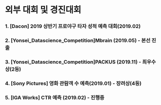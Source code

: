 # 외부 대회 및 경진대회
### 1. [Dacon] 2019 상반기 프로야구 타자 성적 예측 대회(2019.02)
### 2. [Yonsei_Datascience_Competition]Mbrain (2019.05) - 본선 진출
### 3. [Yonsei_Datascience_Competition]PACKUS (2019.11) - 최우수상(2등)
### 4. [Sony Pictures] 영화 관람객 수 예측(2019.01) - 장려상(4등)
### 5. [IGA Works] CTR 예측 (2019.02) - 진행중
